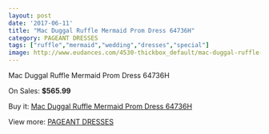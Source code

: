 ```yaml
---
layout: post
date: '2017-06-11'
title: "Mac Duggal Ruffle Mermaid Prom Dress 64736H"
category: PAGEANT DRESSES
tags: ["ruffle","mermaid","wedding","dresses","special"]
image: http://www.eudances.com/4530-thickbox_default/mac-duggal-ruffle-mermaid-prom-dress-64736h.jpg
---
```

Mac Duggal Ruffle Mermaid Prom Dress 64736H

On Sales: **$565.99**
<a href="https://www.eudances.com/en/pageant-dresses/1514-mac-duggal-ruffle-mermaid-prom-dress-64736h.html"><amp-img layout="responsive" width="600" height="600" src="//www.eudances.com/4530-thickbox_default/mac-duggal-ruffle-mermaid-prom-dress-64736h.jpg" alt="Mac Duggal Ruffle Mermaid Prom Dress 64736H 0" /></a>
<a href="https://www.eudances.com/en/pageant-dresses/1514-mac-duggal-ruffle-mermaid-prom-dress-64736h.html"><amp-img layout="responsive" width="600" height="600" src="//www.eudances.com/4532-thickbox_default/mac-duggal-ruffle-mermaid-prom-dress-64736h.jpg" alt="Mac Duggal Ruffle Mermaid Prom Dress 64736H 1" /></a>
<a href="https://www.eudances.com/en/pageant-dresses/1514-mac-duggal-ruffle-mermaid-prom-dress-64736h.html"><amp-img layout="responsive" width="600" height="600" src="//www.eudances.com/4531-thickbox_default/mac-duggal-ruffle-mermaid-prom-dress-64736h.jpg" alt="Mac Duggal Ruffle Mermaid Prom Dress 64736H 2" /></a>

Buy it: [Mac Duggal Ruffle Mermaid Prom Dress 64736H](https://www.eudances.com/en/pageant-dresses/1514-mac-duggal-ruffle-mermaid-prom-dress-64736h.html "Mac Duggal Ruffle Mermaid Prom Dress 64736H")

View more: [PAGEANT DRESSES](https://www.eudances.com/en/16-pageant-dresses "PAGEANT DRESSES")